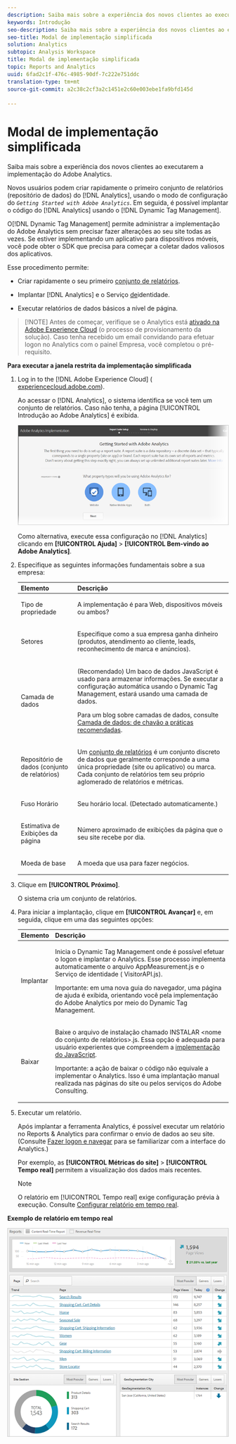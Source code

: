 ```yaml
---
description: Saiba mais sobre a experiência dos novos clientes ao executarem a implementação do Adobe Analytics.
keywords: Introdução
seo-description: Saiba mais sobre a experiência dos novos clientes ao executarem a implementação do Adobe Analytics.
seo-title: Modal de implementação simplificada
solution: Analytics
subtopic: Analysis Workspace
title: Modal de implementação simplificada
topic: Reports and Analytics
uuid: 6fad2c1f-476c-4985-90df-7c222e751ddc
translation-type: tm+mt
source-git-commit: a2c38c2cf3a2c1451e2c60e003ebe1fa9bfd145d

---
```



# Modal de implementação simplificada

Saiba mais sobre a experiência dos novos clientes ao executarem a implementação do Adobe Analytics.

<!-- 

<p>https://activation.adobedtm.com/index.php?redirected=1 </p>

 -->

Novos usuários podem criar rapidamente o primeiro conjunto de relatórios (repositório de dados) do [!DNL Analytics], usando o modo de configuração do *`Getting Started with Adobe Analytics`*. Em seguida, é possível implantar o código do [!DNL Analytics] usando o [!DNL Dynamic Tag Management].

O[!DNL Dynamic Tag Management] permite administrar a implementação do Adobe Analytics sem precisar fazer alterações ao seu site todas as vezes. Se estiver implementando um aplicativo para dispositivos móveis, você pode obter o SDK que precisa para começar a coletar dados valiosos dos aplicativos.

Esse procedimento permite:

* Criar rapidamente o seu primeiro [conjunto de relatórios](https://marketing.adobe.com/resources/help/en_US/analytics/getting-started/report-suites.html).
* Implantar [!DNL Analytics] e o Serviço [de](https://marketing.adobe.com/resources/help/en_US/mcvid/)identidade.

* Executar relatórios de dados básicos a nível de página.

> [!NOTE] Antes de começar, verifique se o Analytics está [ativado na Adobe Experience Cloud](https://marketing.adobe.com/resources/help/en_US/mcloud/core_services.html) (o processo de provisionamento da solução). Caso tenha recebido um email convidando para efetuar logon no Analytics com o painel Empresa, você completou o pré-requisito.

**Para executar a janela restrita da implementação simplificada**

1. Log in to the [!DNL Adobe Experience Cloud] ( [experiencecloud.adobe.com](https://experiencecloud.adobe.com)).

   Ao acessar o [!DNL Analytics], o sistema identifica se você tem um conjunto de relatórios. Caso não tenha, a página [!UICONTROL Introdução ao Adobe Analytics] é exibida.

   ![](assets/analytics-implementation-rs-wizard.png)

   Como alternativa, execute essa configuração no [!DNL Analytics] clicando em **[!UICONTROL Ajuda]** &gt; **[!UICONTROL Bem-vindo ao Adobe Analytics]**.

1. Especifique as seguintes informações fundamentais sobre a sua empresa:

   <table id="table_1741878A1B284CB78D297D531DC703D6"> 
     <thead> 
      <tr> 
       <th colname="col1" class="entry"> Elemento </th> 
       <th colname="col2" class="entry"> Descrição </th> 
      </tr> 
     </thead>
     <tbody> 
      <tr> 
       <td colname="col1"> <p>Tipo de propriedade </p> </td> 
       <td colname="col2"> <p>A implementação é para Web, dispositivos móveis ou ambos? </p> </td> 
      </tr> 
      <tr> 
       <td colname="col1"> <p>Setores </p> </td> 
       <td colname="col2"> <p>Especifique como a sua empresa ganha dinheiro (produtos, atendimento ao cliente, leads, reconhecimento de marca e anúncios). </p> </td> 
      </tr> 
      <tr> 
       <td colname="col1"> <p>Camada de dados </p> </td> 
       <td colname="col2"> <p>(Recomendado) Um baco de dados JavaScript é usado para armazenar informações. Se executar a configuração automática usando o Dynamic Tag Management, estará usando uma camada de dados. </p> <p>Para um blog sobre camadas de dados, consulte <a href="https://blogs.adobe.com/digitalmarketing/analytics/data-layers-buzzword-best-practice/" format="http" scope="external">Camada de dados: de chavão a práticas recomendadas</a>. </p> </td> 
      </tr> 
      <tr> 
       <td colname="col1"> <p>Repositório de dados (conjunto de relatórios) </p> </td> 
       <td colname="col2"> <p> Um <a href="https://marketing.adobe.com/resources/help/en_US/analytics/getting-started/report-suites.html" format="html" scope="external">conjunto de relatórios</a> é um conjunto discreto de dados que geralmente corresponde a uma única propriedade (site ou aplicativo) ou marca. Cada conjunto de relatórios tem seu próprio aglomerado de relatórios e métricas. </p> </td> 
      </tr> 
      <tr> 
       <td colname="col1"> <p>Fuso Horário </p> </td> 
       <td colname="col2"> <p>Seu horário local. (Detectado automaticamente.) </p> </td> 
      </tr> 
      <tr> 
       <td colname="col1"> <p>Estimativa de Exibições da página </p> </td> 
       <td colname="col2"> <p>Número aproximado de exibições da página que o seu site recebe por dia. </p> </td> 
      </tr> 
      <tr> 
       <td colname="col1"> <p>Moeda de base </p> </td> 
       <td colname="col2"> <p>A moeda que usa para fazer negócios. </p> </td> 
      </tr> 
     </tbody> 
    </table>

1. Clique em **[!UICONTROL Próximo]**.

   O sistema cria um conjunto de relatórios.

1. Para iniciar a implantação, clique em **[!UICONTROL Avançar]** e, em seguida, clique em uma das seguintes opções:

   <table id="table_71C7F7B9677346CD8D5130519D32464B"> 
     <thead> 
      <tr> 
       <th colname="col1" class="entry"> Elemento </th> 
       <th colname="col2" class="entry"> Descrição </th> 
      </tr> 
     </thead>
     <tbody> 
      <tr> 
       <td colname="col1"> <p>Implantar </p> </td> 
       <td colname="col2"> <p> Inicia o <span class="keyword">Dynamic Tag Management</span> onde é possível efetuar o logon e implantar o Analytics. Esse processo implementa automaticamente o arquivo <span class="filepath">AppMeasurement.js</span> e o Serviço de identidade (<span class="filepath"> VisitorAPI.js</span>). </p> <p> <p>Importante: em uma nova guia do navegador, uma página de ajuda é exibida, orientando você pela implementação do <span class="keyword">Adobe Analytics</span> por meio do Dynamic Tag Management. </p> </p> </td> 
      </tr> 
      <tr> 
       <td colname="col1"> <p>Baixar </p> </td> 
       <td colname="col2"> <p> Baixe o arquivo de instalação chamado <span class="filepath">INSTALAR &lt;nome do conjunto de relatórios&gt;.js</span>. Essa opção é adequada para usuário experientes que compreendem a <a href="https://marketing.adobe.com/resources/help/en_US/sc/implement/js_implementation.html" format="html" scope="external">implementação do JavaScript</a>. </p> <p> <p>Importante: a ação de baixar o código não equivale a implementar o <span class="keyword">Analytics</span>. Isso é uma implantação manual realizada nas páginas do site ou pelos serviços do Adobe Consulting. </p> </p> </td> 
      </tr> 
     </tbody> 
    </table>

1. Executar um relatório.

   Após implantar a ferramenta Analytics, é possível executar um relatório no Reports &amp; Analytics para confirmar o envio de dados ao seu site. (Consulte [Fazer logon e navegar](https://marketing.adobe.com/resources/help/en_US/analytics/getting-started/analytics-navigation.html) para se familiarizar com a interface do Analytics.)

   Por exemplo, as **[!UICONTROL Métricas do site]** &gt; **[!UICONTROL Tempo real]** permitem a visualização dos dados mais recentes.

   >[!NOTE]
   >
   >O relatório em [!UICONTROL Tempo real] exige configuração prévia à execução. Consulte [Configurar relatório em tempo real](https://marketing.adobe.com/resources/help/en_US/reference/t_realtime_admin.html).

**Exemplo de relatório em tempo real**

![](assets/real-time-report.png)
